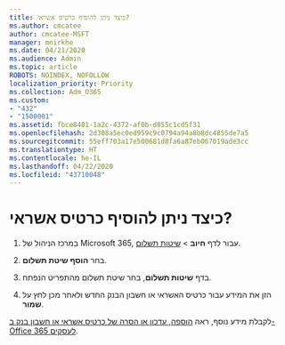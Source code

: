 ```yaml
---
title: כיצד ניתן להוסיף כרטיס אשראי?
ms.author: cmcatee
author: cmcatee-MSFT
manager: mnirkhe
ms.date: 04/21/2020
ms.audience: Admin
ms.topic: article
ROBOTS: NOINDEX, NOFOLLOW
localization_priority: Priority
ms.collection: Adm_O365
ms.custom:
- "432"
- "1500001"
ms.assetid: fbce8401-1a2c-4372-af0b-d855c1cd5f31
ms.openlocfilehash: 2d308a5ec0ed959c9c0794a94a8b8dc4855de7a5
ms.sourcegitcommit: 55eff703a17e500681d8fa6a87eb067019ade3cc
ms.translationtype: HT
ms.contentlocale: he-IL
ms.lasthandoff: 04/22/2020
ms.locfileid: "43710048"
---
```

# <a name="how-do-i-add-a-credit-card"></a>כיצד ניתן להוסיף כרטיס אשראי?

1. במרכז הניהול של Microsoft 365, עבור לדף **חיוב** \> [שיטות תשלום](https://go.microsoft.com/fwlink/p/?linkid=2018806).

2. בחר **הוסף שיטת תשלום**.

3. בדף **שיטות תשלום**, בחר שיטת תשלום מהתפריט הנפתח.

4. הזן את המידע עבור כרטיס האשראי או חשבון הבנק החדש ולאחר מכן לחץ על **שמור**.

לקבלת מידע נוסף, ראה [הוספה, עדכון או הסרה של כרטיס אשראי או חשבון בנק ב- Office 365 לעסקים](https://docs.microsoft.com/office365/admin/subscriptions-and-billing/add-update-or-remove-credit-card-or-bank-account).
